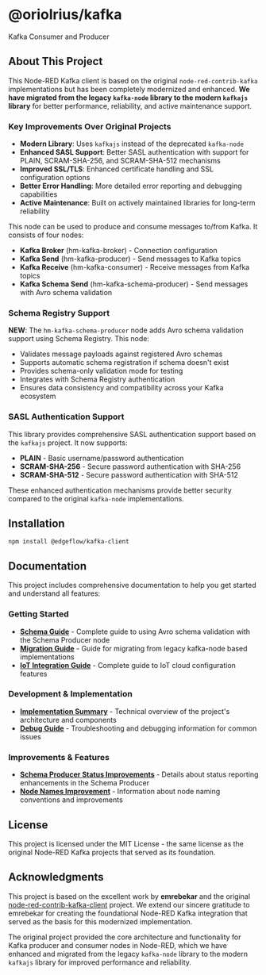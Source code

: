 # @oriolrius/kafka

Kafka Consumer and Producer

## About This Project

This Node-RED Kafka client is based on the original `node-red-contrib-kafka` implementations but has been completely modernized and enhanced. **We have migrated from the legacy `kafka-node` library to the modern `kafkajs` library** for better performance, reliability, and active maintenance support.

### Key Improvements Over Original Projects

- **Modern Library**: Uses `kafkajs` instead of the deprecated `kafka-node`
- **Enhanced SASL Support**: Better SASL authentication with support for PLAIN, SCRAM-SHA-256, and SCRAM-SHA-512 mechanisms
- **Improved SSL/TLS**: Enhanced certificate handling and SSL configuration options
- **Better Error Handling**: More detailed error reporting and debugging capabilities
- **Active Maintenance**: Built on actively maintained libraries for long-term reliability

This node can be used to produce and consume messages to/from Kafka. It consists of four nodes:

- **Kafka Broker** (hm-kafka-broker) - Connection configuration
- **Kafka Send** (hm-kafka-producer) - Send messages to Kafka topics  
- **Kafka Receive** (hm-kafka-consumer) - Receive messages from Kafka topics
- **Kafka Schema Send** (hm-kafka-schema-producer) - Send messages with Avro schema validation

### Schema Registry Support

**NEW**: The `hm-kafka-schema-producer` node adds Avro schema validation support using  Schema Registry. This node:
- Validates message payloads against registered Avro schemas
- Supports automatic schema registration if schema doesn't exist
- Provides schema-only validation mode for testing
- Integrates with  Schema Registry authentication
- Ensures data consistency and compatibility across your Kafka ecosystem

### SASL Authentication Support

This library provides comprehensive SASL authentication support based on the `kafkajs` project. It now supports:
- **PLAIN** - Basic username/password authentication
- **SCRAM-SHA-256** - Secure password authentication with SHA-256
- **SCRAM-SHA-512** - Secure password authentication with SHA-512

These enhanced authentication mechanisms provide better security compared to the original `kafka-node` implementations.

## Installation
```
npm install @edgeflow/kafka-client
```

## Documentation

This project includes comprehensive documentation to help you get started and understand all features:

### Getting Started
- **[Schema Guide](docs/SCHEMA_GUIDE.md)** - Complete guide to using Avro schema validation with the Schema Producer node
- **[Migration Guide](docs/MIGRATION_GUIDE.md)** - Guide for migrating from legacy kafka-node based implementations
- **[IoT Integration Guide](docs/IOT_INTEGRATION.md)** - Complete guide to IoT cloud configuration features

### Development & Implementation
- **[Implementation Summary](docs/IMPLEMENTATION_SUMMARY.md)** - Technical overview of the project's architecture and components
- **[Debug Guide](docs/DEBUG_GUIDE.md)** - Troubleshooting and debugging information for common issues

### Improvements & Features
- **[Schema Producer Status Improvements](docs/SCHEMA_PRODUCER_STATUS_IMPROVEMENTS.md)** - Details about status reporting enhancements in the Schema Producer
- **[Node Names Improvement](docs/NODE_NAMES_IMPROVEMENT.md)** - Information about node naming conventions and improvements

## License

This project is licensed under the MIT License - the same license as the original Node-RED Kafka projects that served as its foundation.

## Acknowledgments

This project is based on the excellent work by **emrebekar** and the original [node-red-contrib-kafka-client](https://github.com/emrebekar/node-red-contrib-kafka-client) project. We extend our sincere gratitude to emrebekar for creating the foundational Node-RED Kafka integration that served as the basis for this modernized implementation.

The original project provided the core architecture and functionality for Kafka producer and consumer nodes in Node-RED, which we have enhanced and migrated from the legacy `kafka-node` library to the modern `kafkajs` library for improved performance and reliability.

